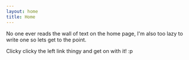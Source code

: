 ```yaml
---
layout: home
title: Home
---
```


No one ever reads the wall of text on the home page, I'm also too lazy to write one so lets get to the point.

Clicky clicky the left link thingy and get on with it! :p
